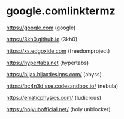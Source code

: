 # google.comlinktermz
https://google.com
(google)

https://3kh0.github.io
(3kh0)

https://xs.edgoxide.com
(freedomproject)

https://hypertabs.net
(hypertabs)

https://hijax.hijaxdesigns.com/
(abyss)

https://bc4n3d.sse.codesandbox.io/
(nebula)

https://erraticphysics.com/
(ludicrous)

https://holyubofficial.net/
(holy unblocker)


